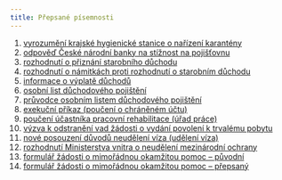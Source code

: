 ```yaml
---
title: Přepsané písemnosti
---
```

1. [vyrozumění krajské hygienické stanice o nařízení karantény](https://www.ochrance.cz/uploads-import/ESO/příručka/01_hygiena.docx)
2. [odpověď České národní banky na stížnost na pojišťovnu](https://www.ochrance.cz/uploads-import/ESO/příručka/02_ČNB.docx)
3. [](https://www.ochrance.cz/uploads-import/ESO/příručka/02_ČNB.docx)[rozhodnutí o přiznání starobního důchodu](https://www.ochrance.cz/uploads-import/ESO/příručka/03_důchod.docx)
4. [](https://www.ochrance.cz/uploads-import/ESO/příručka/03_důchod.docx)[rozhodnutí o námitkách proti rozhodnutí o starobním důchodu](https://www.ochrance.cz/uploads-import/ESO/příručka/04_důchod-námitky.docx)
5. [informace o výplatě důchodů](https://www.ochrance.cz/uploads-import/ESO/příručka/05_důchod_informace_výplata_důchodů.docx)
6. [](https://www.ochrance.cz/uploads-import/ESO/příručka/05_důchod_informace_výplata_důchodů.docx)[osobní list důchodového pojištění](https://www.ochrance.cz/uploads-import/ESO/příručka/06_OLDP.pdf)
7. [průvodce osobním listem důchodového pojištění](https://www.ochrance.cz/uploads-import/ESO/příručka/07_důchod_průvodce_OLDP.pdf)
8. [exekuční příkaz (poučení o chráněném účtu)](<https://www.ochrance.cz/uploads-import/ESO/příručka/08_exekuční příkaz_poučení.docx>)
9. [poučení účastníka pracovní rehabilitace (úřad práce)](https://www.ochrance.cz/uploads-import/ESO/příručka/09_poučení_pracovní_rehabilitace.docx)
10. [výzva k odstranění vad žádosti o vydání povolení k trvalému pobytu](<10.	výzva k odstranění vad žádosti o vydání povolení k trvalému pobytu>)
11. [nové posouzení důvodů neudělení víza (udělení víza)](https://www.ochrance.cz/uploads-import/ESO/příručka/11_vízum.docx)
12. [rozhodnutí Ministerstva vnitra o neudělení mezinárodní ochrany](https://www.ochrance.cz/uploads-import/ESO/příručka/12_azyl.docx)
13. [formulář žádosti o mimořádnou okamžitou pomoc – původní](https://www.ochrance.cz/uploads-import/ESO/příručka/13_žádost-MOP_původní.pdf)
14. [formulář žádosti o mimořádnou okamžitou pomoc – přepsaný](https://www.ochrance.cz/uploads-import/ESO/příručka/14_žádost-MOP_přepsaná.docx)